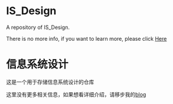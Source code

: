 # IS_Design
 A repository of IS_Design.
 
There is no more info, if you want to learn more, please click [Here](https://blog.cha.moe/article/fde2d9ef.html)


# 信息系统设计
这是一个用于存储信息系统设计的仓库

这里没有更多相关信息，如果想看详细介绍，请移步我的[blog](https://blog.cha.moe/article/fde2d9ef.html)
